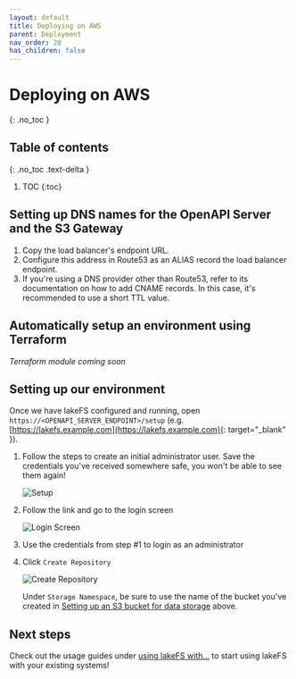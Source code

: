 ```yaml
---
layout: default
title: Deploying on AWS
parent: Deployment
nav_order: 20
has_children: false
---
```


# Deploying on AWS
{: .no_toc }

## Table of contents
{: .no_toc .text-delta }

1. TOC
{:toc}

## Setting up DNS names for the OpenAPI Server and the S3 Gateway

1. Copy the load balancer's endpoint URL.
1. Configure this address in Route53 as an ALIAS record the load balancer endpoint.
1. If you're using a DNS provider other than Route53, refer to its documentation on how to add CNAME records. In this case, it's recommended to use a short TTL value.

## Automatically setup an environment using Terraform

*Terraform module coming soon*

## Setting up our environment

Once we have lakeFS configured and running, open `https://<OPENAPI_SERVER_ENDPOINT>/setup` (e.g. [https://lakefs.example.com](https://lakefs.example.com){: target="_blank" }).

1. Follow the steps to create an initial administrator user. Save the credentials you've received somewhere safe, you won't be able to see them again!

   ![Setup](../assets/img/setup_done.png)

2. Follow the link and go to the login screen

   ![Login Screen](../assets/img/login.png)

3. Use the credentials from step #1 to login as an administrator
4. Click `Create Repository`
    
   ![Create Repository](../assets/img/repo_create.png)

   Under `Storage Namespace`, be sure to use the name of the bucket you've created in [Setting up an S3 bucket for data storage](#setting-up-an-s3-bucket-for-data-storage) above.
   
## Next steps

Check out the usage guides under [using lakeFS with...](../using) to start using lakeFS with your existing systems!
